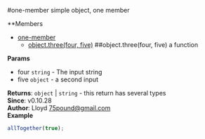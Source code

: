 <a name="module_one-member"></a>
#one-member
simple object, one member

**Members

* [one-member](#module_one-member)
  * [object.three(four, five)](#module_one-member.three)
<a name="module_one-member.three"></a>
##object.three(four, five)
a function

**Params**

- four `string` - The input string
- five `object` - a second input

**Returns**: `object` | `string` - this return has several types  
**Since**: v0.10.28  
**Author**: Lloyd <75pound@gmail.com>  
**Example**  
```js
allTogether(true);
```

